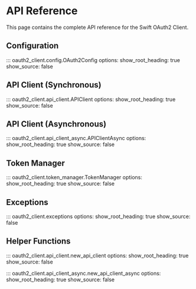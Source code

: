 # API Reference

This page contains the complete API reference for the Swift OAuth2 Client.

## Configuration

::: oauth2_client.config.OAuth2Config
    options:
      show_root_heading: true
      show_source: false

## API Client (Synchronous)

::: oauth2_client.api_client.APIClient
    options:
      show_root_heading: true
      show_source: false

## API Client (Asynchronous)

::: oauth2_client.api_client_async.APIClientAsync
    options:
      show_root_heading: true
      show_source: false

## Token Manager

::: oauth2_client.token_manager.TokenManager
    options:
      show_root_heading: true
      show_source: false

## Exceptions

::: oauth2_client.exceptions
    options:
      show_root_heading: true
      show_source: false

## Helper Functions

::: oauth2_client.api_client.new_api_client
    options:
      show_root_heading: true
      show_source: false

::: oauth2_client.api_client_async.new_api_client_async
    options:
      show_root_heading: true
      show_source: false